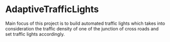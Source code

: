 # AdaptiveTrafficLights
Main focus of this project is to build automated traffic lights which takes into consideration the traffic density of one of the junction of cross roads and set traffic lights accordingly.
